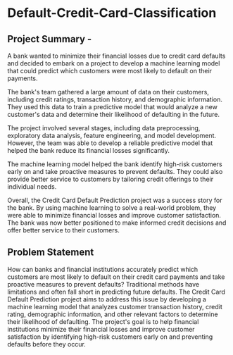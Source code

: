 # Default-Credit-Card-Classification

## Project Summary -
A bank wanted to minimize their financial losses due to credit card defaults and decided to embark on a project to develop a machine learning model that could predict which customers were most likely to default on their payments.

The bank's team gathered a large amount of data on their customers, including credit ratings, transaction history, and demographic information.
They used this data to train a predictive model that would analyze a new customer's data and determine their likelihood of defaulting in the future.

The project involved several stages, including data preprocessing, exploratory data analysis, feature engineering, and model development. However, the team was able to develop a reliable predictive model that helped the bank reduce its financial losses significantly.

The machine learning model helped the bank identify high-risk customers early on and take proactive measures to prevent defaults. They could also provide better service to customers by tailoring credit offerings to their individual needs.

Overall, the Credit Card Default Prediction project was a success story for the bank. By using machine learning to solve a real-world problem, they were able to minimize financial losses and improve customer satisfaction. The bank was now better positioned to make informed credit decisions and offer better service to their customers.

## Problem Statement
How can banks and financial institutions accurately predict which customers are most likely to default on their credit card payments and take proactive measures to prevent defaults? Traditional methods have limitations and often fall short in predicting future defaults. The Credit Card Default Prediction project aims to address this issue by developing a machine learning model that analyzes customer transaction history, credit rating, demographic information, and other relevant factors to determine their likelihood of defaulting. The project's goal is to help financial institutions minimize their financial losses and improve customer satisfaction by identifying high-risk customers early on and preventing defaults before they occur.
